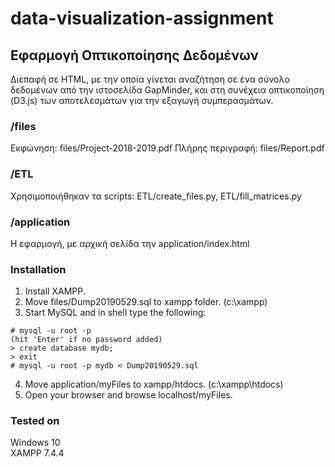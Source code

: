 # data-visualization-assignment

## Εφαρμογή Οπτικοποίησης Δεδομένων

Διεπαφή σε HTML, με την οποία γίνεται αναζήτηση σε ένα σύνολο δεδομένων από την ιστοσελίδα GapMinder, και στη συνέχεια οπτικοποίηση (D3.js) των αποτελεσμάτων για την εξαγωγή συμπερασμάτων.

### /files
Εκφώνηση: files/Project-2018-2019.pdf
Πλήρης περιγραφή: files/Report.pdf

### /ETL
Χρησιμοποιήθηκαν τα scripts: ETL/create_files.py, ETL/fill_matrices.py

### /application
Η εφαρμογή, με αρχική σελίδα την application/index.html

### Installation
1. Install XAMPP.
2. Move files/Dump20190529.sql to xampp folder. (c:\\xampp)
3. Start MySQL and in shell type the following:  
```
# mysql -u root -p
(hit 'Enter' if no password added)
> create database mydb;
> exit
# mysql -u root -p mydb < Dump20190529.sql
```
4. Move application/myFiles to xampp/htdocs. (c:\\xampp\\htdocs)
5. Open your browser and browse localhost/myFiles.

### Tested on
Windows 10  
XAMPP 7.4.4
